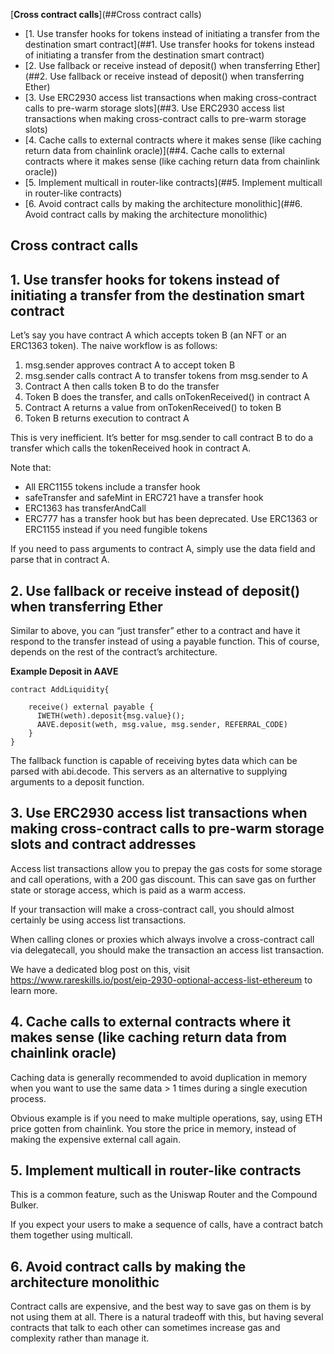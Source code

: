 [**Cross contract calls**](##Cross contract calls)

- [1. Use transfer hooks for tokens instead of initiating a transfer from the destination smart contract](##1. Use transfer hooks for tokens instead of initiating a transfer from the destination smart contract)
- [2. Use fallback or receive instead of deposit() when transferring Ether](##2. Use fallback or receive instead of deposit() when transferring Ether)
- [3. Use ERC2930 access list transactions when making cross-contract calls to pre-warm storage slots](##3. Use ERC2930 access list transactions when making cross-contract calls to pre-warm storage slots)
- [4. Cache calls to external contracts where it makes sense (like caching return data from chainlink oracle)](##4. Cache calls to external contracts where it makes sense (like caching return data from chainlink oracle))
- [5. Implement multicall in router-like contracts](##5. Implement multicall in router-like contracts)
- [6. Avoid contract calls by making the architecture monolithic](##6. Avoid contract calls by making the architecture monolithic)


## Cross contract calls

## 1. Use transfer hooks for tokens instead of initiating a transfer from the destination smart contract

Let’s say you have contract A which accepts token B (an NFT or an ERC1363 token). The naive workflow is as follows:

1. msg.sender approves contract A to accept token B
2. msg.sender calls contract A to transfer tokens from msg.sender to A
3. Contract A then calls token B to do the transfer
4. Token B does the transfer, and calls onTokenReceived() in contract A
5. Contract A returns a value from onTokenReceived() to token B
6. Token B returns execution to contract A

This is very inefficient. It’s better for msg.sender to call contract B to do a transfer which calls the tokenReceived hook in contract A.

Note that:

- All ERC1155 tokens include a transfer hook
- safeTransfer and safeMint in ERC721 have a transfer hook
- ERC1363 has transferAndCall
- ERC777 has a transfer hook but has been deprecated. Use ERC1363 or ERC1155 instead if you need fungible tokens

If you need to pass arguments to contract A, simply use the data field and parse that in contract A.

## 2. Use fallback or receive instead of deposit() when transferring Ether

Similar to above, you can “just transfer” ether to a contract and have it respond to the transfer instead of using a payable function. This of course, depends on the rest of the contract’s architecture.

**Example Deposit in AAVE**

```
contract AddLiquidity{

    receive() external payable {
      IWETH(weth).deposit{msg.value}();
      AAVE.deposit(weth, msg.value, msg.sender, REFERRAL_CODE)
    }
}
```

The fallback function is capable of receiving bytes data which can be parsed with abi.decode. This servers as an alternative to supplying arguments to a deposit function.

## 3. Use ERC2930 access list transactions when making cross-contract calls to pre-warm storage slots and contract addresses

Access list transactions allow you to prepay the gas costs for some storage and call operations, with a 200 gas discount. This can save gas on further state or storage access, which is paid as a warm access.

If your transaction will make a cross-contract call, you should almost certainly be using access list transactions.

When calling clones or proxies which always involve a cross-contract call via delegatecall, you should make the transaction an access list transaction.

We have a dedicated blog post on this, visit https://www.rareskills.io/post/eip-2930-optional-access-list-ethereum to learn more.

## 4. Cache calls to external contracts where it makes sense (like caching return data from chainlink oracle)

Caching data is generally recommended to avoid duplication in memory when you want to use the same data > 1 times during a single execution process.

Obvious example is if you need to make multiple operations, say, using ETH price gotten from chainlink. You store the price in memory, instead of making the expensive external call again.

## 5. Implement multicall in router-like contracts

This is a common feature, such as the Uniswap Router and the Compound Bulker.

If you expect your users to make a sequence of calls, have a contract batch them together using multicall.

## 6. Avoid contract calls by making the architecture monolithic

Contract calls are expensive, and the best way to save gas on them is by not using them at all. There is a natural tradeoff with this, but having several contracts that talk to each other can sometimes increase gas and complexity rather than manage it.

